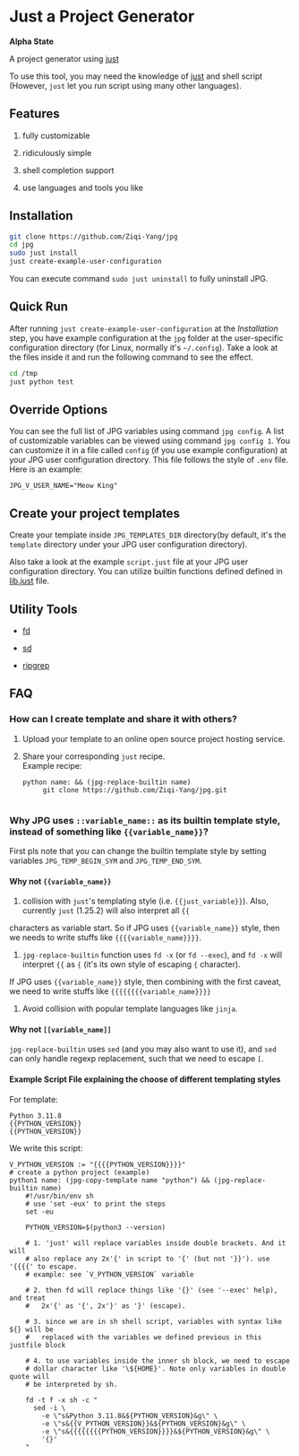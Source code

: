 # Just a Project Generator

**Alpha State**

A project generator using
[just](https://github.com/casey/just?tab=readme-ov-file#just-scripts)

To use this tool, you may need the knowledge of
[just](https://github.com/casey/just?tab=readme-ov-file#just-scripts)
and shell script (However, `just` let you run script using many other
languages).

## Features

1.  fully customizable

2.  ridiculously simple

3.  shell completion support

4.  use languages and tools you like

## Installation

``` bash
git clone https://github.com/Ziqi-Yang/jpg
cd jpg
sudo just install
just create-example-user-configuration
```

You can execute command `sudo just uninstall` to fully uninstall JPG.

## Quick Run

After running `just create-example-user-configuration` at the
*Installation* step, you have example configuration at the `jpg` folder
at the user-specific configuration directory (for Linux, normally it's
`~/.config`). Take a look at the files inside it and run the following
command to see the effect.

``` bash
cd /tmp
just python test
```

## Override Options

You can see the full list of JPG variables using command `jpg config`. A
list of customizable variables can be viewed using command
`jpg config 1`. You can customize it in a file called `config` (if you
use example configuration) at your JPG user configuration directory.
This file follows the style of `.env` file. Here is an example:

    JPG_V_USER_NAME="Meow King"

## Create your project templates

Create your template inside `JPG_TEMPLATES_DIR` directory(by default,
it's the `template` directory under your JPG user configuration
directory).

Also take a look at the example `script.just` file at your JPG user
configuration directory. You can utilize builtin functions defined
defined in [lib.just](./lib.just) file.

## Utility Tools

-   [fd](https://github.com/sharkdp/fd)

-   [sd](https://github.com/chmln/sd)

-   [ripgrep](https://github.com/BurntSushi/ripgrep)

## FAQ

### How can I create template and share it with others?

1.  Upload your template to an online open source project hosting
    service.

2.  Share your corresponding `just` recipe.\
    Example recipe:

    ``` just
    python name: && (jpg-replace-builtin name)
         git clone https://github.com/Ziqi-Yang/jpg.git
     
    ```

### Why JPG uses `::variable_name::` as its builtin template style, instead of something like `{{variable_name}}`?

First pls note that you can change the builtin template style by setting
variables `JPG_TEMP_BEGIN_SYM` and `JPG_TEMP_END_SYM`.

#### Why not `{{variable_name}}`

1.  collision with `just`'s templating style (i.e. `{{just_variable}}`).
    Also, currently `just` (1.25.2) will also interpret all `{{`

characters as variable start. So if JPG uses `{{variable_name}}` style,
then we needs to write stuffs like `{{{{variable_name}}}}`.

1.  `jpg-replace-builtin` function uses `fd -x` (or `fd --exec`), and
    `fd -x` will interpret `{{` as `{` (it's its own style of escaping
    `{` character).

If JPG uses `{{variable_name}}` style, then combining with the first
caveat, we need to write stuffs like `{{{{{{{{variable_name}}}}`

1.  Avoid collision with popular template languages like `jinja`.

#### Why not `[[variable_name]]`

`jpg-replace-builtin` uses `sed` (and you may also want to use it), and
`sed` can only handle regexp replacement, such that we need to escape
`[`.

#### Example Script File explaining the choose of different templating styles

For template:

    Python 3.11.8
    {{PYTHON_VERSION}}
    {{PYTHON_VERSION}}

We write this script:

``` just
V_PYTHON_VERSION := "{{{{PYTHON_VERSION}}}}"
# create a python project (example)
python1 name: (jpg-copy-template name "python") && (jpg-replace-builtin name)
    #!/usr/bin/env sh
    # use 'set -eux' to print the steps
    set -eu
    
    PYTHON_VERSION=$(python3 --version)
    
    # 1. 'just' will replace variables inside double brackets. And it will
    # also replace any 2x'{' in script to '{' (but not '}}'). use '{{{{' to escape.
    # example: see `V_PYTHON_VERSION` variable
    
    # 2. then fd will replace things like '{}' (see '--exec' help), and treat
    #   2x'{' as '{', 2x'}' as '}' (escape).

    # 3. since we are in sh shell script, variables with syntax like ${} will be
    #   replaced with the variables we defined previous in this justfile block
    
    # 4. to use variables inside the inner sh block, we need to escape
    # dollar character like '\${HOME}'. Note only variables in double quote will
    # be interpreted by sh.
    
    fd -t f -x sh -c "
      sed -i \
        -e \"s&Python 3.11.8&${PYTHON_VERSION}&g\" \
        -e \"s&{{V_PYTHON_VERSION}}&${PYTHON_VERSION}&g\" \
        -e \"s&{{{{{{{{PYTHON_VERSION}}}}&${PYTHON_VERSION}&g\" \
        '{}'
    "
```
